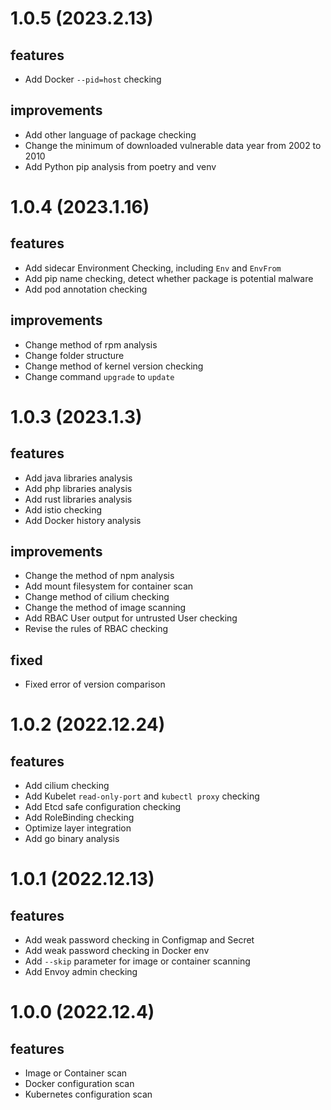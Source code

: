 # 1.0.5 (2023.2.13)
## features
- Add Docker `--pid=host` checking

## improvements
- Add other language of package checking
- Change the minimum of downloaded vulnerable data year from 2002 to 2010
- Add Python pip analysis from poetry and venv

# 1.0.4 (2023.1.16)
## features
- Add sidecar Environment Checking, including `Env` and `EnvFrom`
- Add pip name checking, detect whether package is potential malware
- Add pod annotation checking

## improvements
- Change method of rpm analysis
- Change folder structure
- Change method of kernel version checking
- Change command `upgrade` to `update`

# 1.0.3 (2023.1.3)
## features
- Add java libraries analysis
- Add php libraries analysis
- Add rust libraries analysis
- Add istio checking
- Add Docker history analysis

## improvements
- Change the method of npm analysis
- Add mount filesystem for container scan
- Change method of cilium checking
- Change the method of image scanning
- Add RBAC User output for untrusted User checking
- Revise the rules of RBAC checking

## fixed
- Fixed error of version comparison

# 1.0.2 (2022.12.24)
## features
- Add cilium checking
- Add Kubelet `read-only-port` and `kubectl proxy` checking 
- Add Etcd safe configuration checking
- Add RoleBinding checking
- Optimize layer integration
- Add go binary analysis

# 1.0.1 (2022.12.13)
## features
- Add weak password checking in Configmap and Secret
- Add weak password checking in Docker env
- Add `--skip` parameter for image or container scanning
- Add Envoy admin checking

# 1.0.0 (2022.12.4)
## features
- Image or Container scan
- Docker configuration scan
- Kubernetes configuration scan
